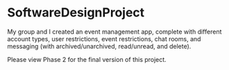 # SoftwareDesignProject
My group and I created an event management app, complete with different account types, user restrictions, event restrictions, chat rooms, and messaging (with archived/unarchived, read/unread, and delete).


Please view Phase 2 for the final version of this project.
